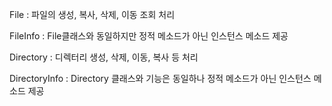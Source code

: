 File : 파일의 생성, 복사, 삭제, 이동 조회 처리

FileInfo : File클래스와 동일하지만 정적 메소드가 아닌 인스턴스 메소드 제공

Directory : 디렉터리 생성, 삭제, 이동, 복사 등 처리

DirectoryInfo : Directory 클래스와 기능은 동일하나 정적 메소드가 아닌 인스턴스 메소드 제공  


